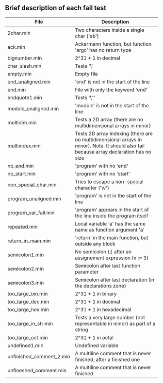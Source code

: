 ## **Brief description of each fail test**

| File | Description                                                   
|------|------------                                                                 
| 2char.min | Two characters inside a single char ('ab')
| ack.min | Ackermann function, but function 'argc' has no return type
| bignumber.min | 2^31 + 1 in decimal
| char_slash.min | Tests '\\'
| empty.min | Empty file
| end_unaligned.min | 'end' is not in the start of the line
| end.min | File with only the keyword 'end'
| endquote1.min | Tests '\\"'
| module_unaligned.min | 'module' is not in the start of the line
| multidim.min | Tests a 2D array (there are no multidimensional arrays in minor)
| multiindex.min | Tests 2D array indexing (there are no multidimensional arrays in minor). Note: It should also fail because array declaration has no size
| no_end.min | 'program' with no 'end'
| no_start.min | 'program' with no 'start'
| non_special_char.min | Tries to escape a non-special character ('\\v')
| program_unaligned.min | 'program' is not in the start of the line
| program_var_fail.min | 'program' appears in the start of the line inside the program itself
| repeated.min | Local variable 'a' has the same name as function argument 'a'
| return_in_main.min | 'return' in the main function, but outside any block
| semicolon1.min | No semicolon (;) after an assignement expression (x := 3)
| semicolon2.min | Semicolon after last function parameter
| semicolon3.min | Semicolon after last declaration (in the declarations zone)
| too_large_bin.min | 2^31 + 1 in binary
| too_large_dec.min | 2^31 + 1 in decimal
| too_large_hex.min | 2^31 + 1 in hexadecimal
| too_large_in_str.min | Tests a very large number (not representable in minor) as part of a string
| too_large_oct.min | 2^31 + 1 in octal
| undefined1.min | Undefined variable
| unfinished_comment_2.min | A multiline comment that is never finished, after a finished one
| unfineshed_comment.min | A multiline comment that is never finished
